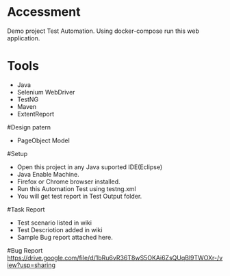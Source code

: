 # Accessment
Demo project Test Automation. Using docker-compose run this web application. 

# Tools
- Java
- Selenium WebDriver
- TestNG
- Maven
- ExtentReport

#Design patern
- PageObject Model

#Setup
- Open this project in any Java suported IDE(Eclipse)
- Java Enable Machine.
- Firefox or Chrome browser installed.
- Run this Automation Test using testng.xml
- You will get test report in Test Output folder. 

#Task Report
- Test scenario listed in wiki
- Test Descriotion added in wiki
- Sample Bug report attached here. 

#Bug Report
https://drive.google.com/file/d/1bRu6vR36T8wS5OKAi6ZsQUqBl9TWOXr-/view?usp=sharing
